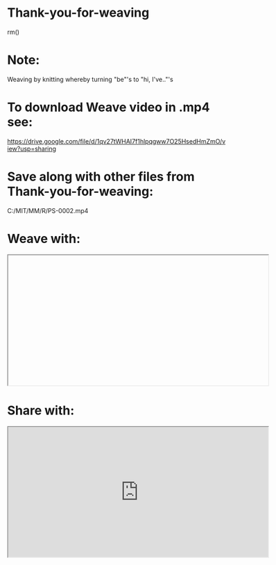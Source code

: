 # Thank-you-for-weaving
rm()

# Note:
Weaving by knitting whereby turning "be"'s to "hi, I've.."'s

# To download Weave video in .mp4 see:
https://drive.google.com/file/d/1qv27tWHAI7f1hlpqgww7O25HsedHmZmO/view?usp=sharing

# Save along with other files from Thank-you-for-weaving:
C:/MIT/MM/R/PS-0002.mp4

# Weave with:
<iframe width="600" height="300" src="file://C:/MIT/MM/R/PS-0002.mp4"> </iframe>

# Share with:
<iframe width="600" height="300" src="https://drive.google.com/file/d/1qv27tWHAI7f1hlpqgww7O25HsedHmZmO/preview"> </iframe>
